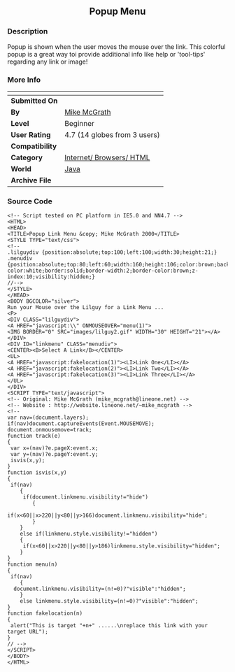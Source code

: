 ﻿<div align="center">

## Popup Menu


</div>

### Description

Popup is shown when the user moves the mouse over the link. This colorful popup is a great way toi provide additional info like help or 'tool-tips' regarding any link or image!
 
### More Info
 


<span>             |<span>
---                |---
**Submitted On**   |
**By**             |[Mike McGrath](https://github.com/Planet-Source-Code/PSCIndex/blob/master/ByAuthor/mike-mcgrath.md)
**Level**          |Beginner
**User Rating**    |4.7 (14 globes from 3 users)
**Compatibility**  |
**Category**       |[Internet/ Browsers/ HTML](https://github.com/Planet-Source-Code/PSCIndex/blob/master/ByCategory/internet-browsers-html__2-68.md)
**World**          |[Java](https://github.com/Planet-Source-Code/PSCIndex/blob/master/ByWorld/java.md)
**Archive File**   |[](https://github.com/Planet-Source-Code/mike-mcgrath-popup-menu__2-1783/archive/master.zip)





### Source Code

```
<!-- Script tested on PC platform in IE5.0 and NN4.7 -->
<HTML>
<HEAD>
<TITLE>Popup Link Menu &copy; Mike McGrath 2000</TITLE>
<STYLE TYPE="text/css">
<!--
.lilguydiv {position:absolute;top:100;left:100;width:30;height:21;}
.menudiv {position:absolute;top:80;left:60;width:160;height:106;color:brown;background-color:white;border:solid;border-width:2;border-color:brown;z-index:10;visibility:hidden;}
//-->
</STYLE>
</HEAD>
<BODY BGCOLOR="silver">
Run your Mouse over the Lilguy for a Link Menu ...
<P>
<DIV CLASS="lilguydiv">
<A HREF="javascript:\\" ONMOUSEOVER="menu(1)">
<IMG BORDER="0" SRC="images/lilguy2.gif" WIDTH="30" HEIGHT="21"></A>
</DIV>
<DIV ID="linkmenu" CLASS="menudiv">
<CENTER><B>Select A Link</B></CENTER>
<UL>
<A HREF="javascript:fakelocation(1)"><LI>Link One</LI></A>
<A HREF="javascript:fakelocation(2)"><LI>Link Two</LI></A>
<A HREF="javascript:fakelocation(3)"><LI>Link Three</LI></A>
</UL>
</DIV>
<SCRIPT TYPE="text/javascript">
<!-- Original: Mike McGrath (mike_mcgrath@lineone.net) -->
<!-- Website : http://website.lineone.net/~mike_mcgrath -->
<!--
var nav=(document.layers);
if(nav)document.captureEvents(Event.MOUSEMOVE);
document.onmousemove=track;
function track(e)
{
 var x=(nav)?e.pageX:event.x;
 var y=(nav)?e.pageY:event.y;
 isvis(x,y);
}
function isvis(x,y)
{
 if(nav)
	{
	 if(document.linkmenu.visibility!="hide")
		{
		 if(x<60||x>220||y<80||y>166)document.linkmenu.visibility="hide";
		}
	}
	else if(linkmenu.style.visibility!="hidden")
	{
	 if(x<60||x>220||y<80||y>186)linkmenu.style.visibility="hidden";
	}
}
function menu(n)
{
 if(nav)
	{
  document.linkmenu.visibility=(n!=0)?"visible":"hidden";
	}
	else linkmenu.style.visibility=(n!=0)?"visible":"hidden";
}
function fakelocation(n)
{
 alert("This is target "+n+" ......\nreplace this link with your target URL");
}
// -->
</SCRIPT>
</BODY>
</HTML>
```

